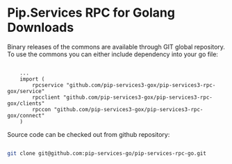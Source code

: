 # Pip.Services RPC for Golang Downloads

Binary releases of the commons are available through GIT global repository. 
To use the commons you can either include dependency into your go file:

```golang

    ...
    import (
        rpcservice "github.com/pip-services3-gox/pip-services3-rpc-gox/service"
        rpcclient "github.com/pip-services3-gox/pip-services3-rpc-gox/clients"
        rpccon "github.com/pip-services3-gox/pip-services3-rpc-gox/connect"
    )

``` 

Source code can be checked out from github repository:

```bash

git clone git@github.com:pip-services-go/pip-services-rpc-go.git

```
